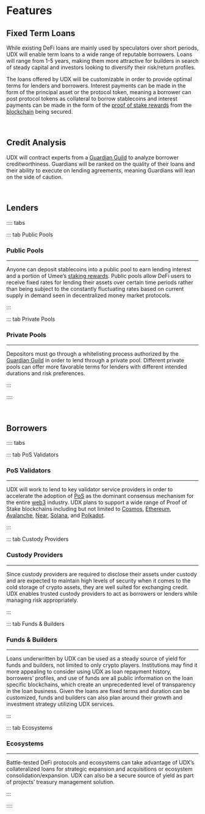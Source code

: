 # Features

## Fixed Term Loans

While existing DeFi loans are mainly used by speculators over short periods, UDX will enable term loans to a wide range of reputable borrowers. Loans will range from 1-5 years, making them more attractive for builders in search of steady capital and investors looking to diversify their risk/return profiles.

The loans offered by UDX will be customizable in order to provide optimal terms for lenders and borrowers. Interest payments can be made in the form of the principal asset or the protocol token, meaning a borrower can post protocol tokens as collateral to borrow stablecoins and interest payments can be made in the form of the [proof of stake rewards](/learn-the-basics/staking-basics/what-is-staking.html#staking-rewards) from the [blockchain](/learn-the-basics/blockchain-basics/what-is-blockchain) being secured.

<br>

## Credit Analysis

UDX will contract experts from a [Guardian Guild](/overview/udx/guardian-guild) to analyze borrower creditworthiness. Guardians will be ranked on the quality of their loans and their ability to execute on lending agreements, meaning Guardians will lean on the side of caution.

<br>

## Lenders

:::: tabs

::: tab Public Pools

### Public Pools

****

Anyone can deposit stablecoins into a public pool to earn lending interest and a portion of Umee’s [staking rewards](/learn-the-basics/staking-basics/what-is-staking.html#staking-rewards). Public pools allow DeFi users to receive fixed rates for lending their assets over certain time periods rather than being subject to the constantly fluctuating rates based on current supply in demand seen in decentralized money market protocols.

:::

::: tab Private Pools

### Private Pools

****

Depositors must go through a whitelisting process authorized by the [Guardian Guild](/overview/udx/guardian-guild) in order to lend through a private pool. Different private pools can offer more favorable terms for lenders with different intended durations and risk preferences.

:::

::::

<br>

## Borrowers

:::: tabs

::: tab PoS Validators

### PoS Validators

****

UDX will work to lend to key validator service providers in order to accelerate the adoption of [PoS](/learn-the-basics/blockchain-basics/types-of-blockchains) as the dominant consensus mechanism for the entire [web3](/learn-the-basics/crypto-basics/what-is-web3) industry. UDX plans to support a wide range of Proof of Stake blockchains including but not limited to [Cosmos](/learn-the-basics/cosmos-basics), [Ethereum](https://ethereum.org/), [Avalanche](https://www.avax.network/), [Near](https://near.org/), [Solana](https://solana.com/), and [Polkadot](https://polkadot.network/).

:::

::: tab Custody Providers

### Custody Providers

****

Since custody providers are required to disclose their assets under custody and are expected to maintain high levels of security when it comes to the cold storage of crypto assets, they are well suited for exchanging credit. UDX enables trusted custody providers to act as borrowers or lenders while managing risk appropriately. 

:::

::: tab Funds & Builders

### Funds & Builders

****

Loans underwritten by UDX can be used as a steady source of yield for funds and builders, not limited to only crypto players. Institutions may find it more appealing to consider using UDX as loan repayment history, borrowers’ profiles, and use of funds are all public information on the loan specific blockchains, which create an unprecedented level of transparency in the loan business. Given the loans are fixed terms and duration can be customized, funds and builders can also plan around their growth and investment strategy utilizing UDX services. 

:::

::: tab Ecosystems

### Ecosystems

****

Battle-tested DeFi protocols and ecosystems can take advantage of UDX’s collateralized loans for strategic expansion and acquisitions or ecosystem consolidation/expansion. UDX can also be a secure source of yield as part of projects’ treasury management solution.

:::

::::